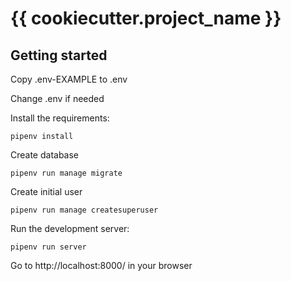 # {{ cookiecutter.project_name }}

## Getting started

Copy .env-EXAMPLE to .env

Change .env if needed

Install the requirements:

    pipenv install

Create database

    pipenv run manage migrate

Create initial user

    pipenv run manage createsuperuser

Run the development server:

    pipenv run server

Go to http://localhost:8000/ in your browser
